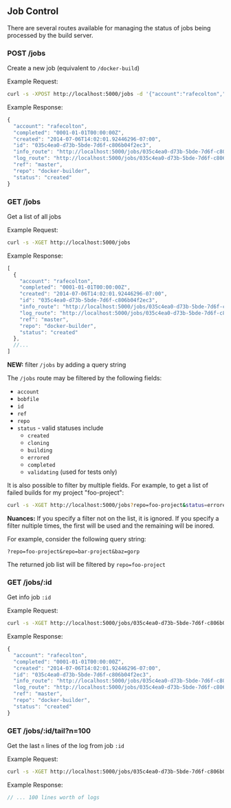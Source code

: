 ## Job Control

There are several routes available for managing the status of jobs being
processed by the build server.

### POST /jobs

Create a new job (equivalent to `/docker-build`)

Example Request:

```bash
curl -s -XPOST http://localhost:5000/jobs -d '{"account":"rafecolton","repo":"docker-builder","ref":"master"}'
```

Example Response:

```javascript
{
  "account": "rafecolton",
  "completed": "0001-01-01T00:00:00Z",
  "created": "2014-07-06T14:02:01.92446296-07:00",
  "id": "035c4ea0-d73b-5bde-7d6f-c806b04f2ec3",
  "info_route": "http://localhost:5000/jobs/035c4ea0-d73b-5bde-7d6f-c806b04f2ec3",
  "log_route": "http://localhost:5000/jobs/035c4ea0-d73b-5bde-7d6f-c806b04f2ec3/tail?n=100",
  "ref": "master",
  "repo": "docker-builder",
  "status": "created"
}
```

### GET /jobs

Get a list of all jobs

Example Request:

```bash
curl -s -XGET http://localhost:5000/jobs
```

Example Response:

```javascript
[
  {
    "account": "rafecolton",
    "completed": "0001-01-01T00:00:00Z",
    "created": "2014-07-06T14:02:01.92446296-07:00",
    "id": "035c4ea0-d73b-5bde-7d6f-c806b04f2ec3",
    "info_route": "http://localhost:5000/jobs/035c4ea0-d73b-5bde-7d6f-c806b04f2ec3",
    "log_route": "http://localhost:5000/jobs/035c4ea0-d73b-5bde-7d6f-c806b04f2ec3/tail?n=100",
    "ref": "master",
    "repo": "docker-builder",
    "status": "created"
  },
  //...
]
```

**NEW:** filter `/jobs` by adding a query string

The `/jobs` route may be filtered by the following fields:

* `account`
* `bobfile`
* `id`
* `ref`
* `repo`
* `status` - valid statuses include
  - `created`
  - `cloning`
  - `building`
  - `errored`
  - `completed`
  - `validating` (used for tests only)


It is also possible to filter by multiple fields.  For example, to get a
list of failed builds for my project "foo-project":

```bash
curl -s -XGET http://localhost:5000/jobs?repo=foo-project&status=errored
```

**Nuances:** If you specify a filter not on the list, it is ignored.  If
you specify a filter nultiple times, the first will be used and
the remaining will be inored.

For example, consider the following query string:

```
?repo=foo-project&repo=bar-project&baz=gorp
```

The returned job list will be filtered by `repo=foo-project`

### GET /jobs/:id

Get info job `:id`

Example Request:

```bash
curl -s -XGET http://localhost:5000/jobs/035c4ea0-d73b-5bde-7d6f-c806b04f2ec3
```

Example Response:

```javascript
{
  "account": "rafecolton",
  "completed": "0001-01-01T00:00:00Z",
  "created": "2014-07-06T14:02:01.92446296-07:00",
  "id": "035c4ea0-d73b-5bde-7d6f-c806b04f2ec3",
  "info_route": "http://localhost:5000/jobs/035c4ea0-d73b-5bde-7d6f-c806b04f2ec3",
  "log_route": "http://localhost:5000/jobs/035c4ea0-d73b-5bde-7d6f-c806b04f2ec3/tail?n=100",
  "ref": "master",
  "repo": "docker-builder",
  "status": "created"
}
```

### GET /jobs/:id/tail?n=100

Get the last `n` lines of the log from job `:id`

Example Request:

```bash
curl -s -XGET http://localhost:5000/jobs/035c4ea0-d73b-5bde-7d6f-c806b04f2ec3/tail?n=100
```

Example Response:

```javascript
// ... 100 lines worth of logs
```
